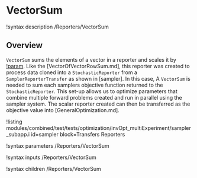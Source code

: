 # VectorSum

!syntax description /Reporters/VectorSum

## Overview

`VectorSum` sums the elements of a vector in a reporter and scales it by [!param](/Reporters/VectorSum/scale).
Like the [VectorOfVectorRowSum.md], this reporter was created to process data cloned into a `StochasticReporter` from a `SamplerReporterTransfer` as shown in [sampler].
In this case, A `VectorSum` is needed to sum each samplers objective function returned to the `StochasticReporter`.
This set-up allows us to optimize parameters that combine multiple forward problems created and run in parallel using the sampler system.
The scalar reporter created can then be transferred as the objective value into [GeneralOptimization.md].

!listing modules/combined/test/tests/optimization/invOpt_multiExperiment/sampler_subapp.i id=sampler block=Transfers Reporters

!syntax parameters /Reporters/VectorSum

!syntax inputs /Reporters/VectorSum

!syntax children /Reporters/VectorSum
